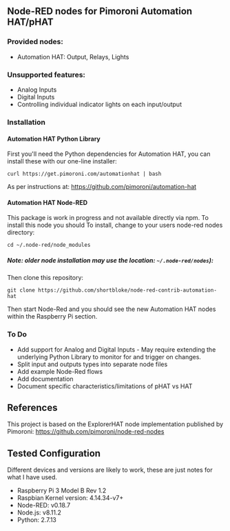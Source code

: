 ## Node-RED nodes for Pimoroni Automation HAT/pHAT

### Provided nodes:
* Automation HAT: Output, Relays, Lights

### Unsupported features:
* Analog Inputs
* Digital Inputs
* Controlling individual indicator lights on each input/output

### Installation
#### Automation HAT Python Library
First you'll need the Python dependencies for Automation HAT, you can install these with our one-line installer:

```
curl https://get.pimoroni.com/automationhat | bash
```
As per instructions at: https://github.com/pimoroni/automation-hat

#### Automation HAT Node-RED
This package is work in progress and not available directly via npm. To install this node you should 
To install, change to your users node-red nodes directory:
```
cd ~/.node-red/node_modules
```
##### Note: older node installation may use the location: `~/.node-red/nodes`):
Then clone this repository:
```
git clone https://github.com/shortbloke/node-red-contrib-automation-hat
```
Then start Node-Red and you should see the new Automation HAT nodes within the Raspberry Pi section.

### To Do
* Add support for Analog and Digital Inputs - May require extending the underlying Python Library to monitor for and trigger on changes.
* Split input and outputs types into separate node files
* Add example Node-Red flows
* Add documentation
* Document specific characteristics/limitations of pHAT vs HAT

## References
This project is based on the ExplorerHAT node implementation published by Pimoroni: https://github.com/pimoroni/node-red-nodes

## Tested Configuration
Different devices and versions are likely to work, these are just notes for what I have used.
* Raspberry Pi 3 Model B Rev 1.2
* Raspbian Kernel version: 4.14.34-v7+
* Node-RED: v0.18.7
* Node.js: v8.11.2
* Python: 2.7.13
